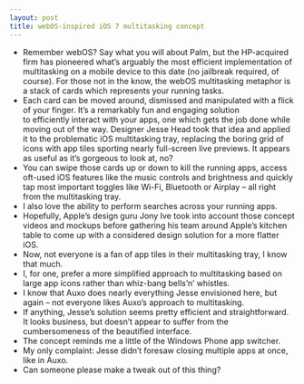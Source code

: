 ```yaml
---
layout: post
title: webOS-inspired iOS 7 multitasking concept
---
```

* Remember webOS? Say what you will about Palm, but the HP-acquired firm has pioneered what’s arguably the most efficient implementation of multitasking on a mobile device to this date (no jailbreak required, of course). For those not in the know, the webOS multitasking metaphor is a stack of cards which represents your running tasks.
* Each card can be moved around, dismissed and manipulated with a flick of your finger. It’s a remarkably fun and engaging solution to efficiently interact with your apps, one which gets the job done while moving out of the way. Designer Jesse Head took that idea and applied it to the problematic iOS multitasking tray, replacing the boring grid of icons with app tiles sporting nearly full-screen live previews. It appears as useful as it’s gorgeous to look at, no?
* You can swipe those cards up or down to kill the running apps, access oft-used iOS features like the music controls and brightness and quickly tap most important toggles like Wi-Fi, Bluetooth or Airplay – all right from the multitasking tray.
* I also love the ability to perform searches across your running apps.
* Hopefully, Apple’s design guru Jony Ive took into account those concept videos and mockups before gathering his team around Apple’s kitchen table to come up with a considered design solution for a more flatter iOS.
* Now, not everyone is a fan of app tiles in their multitasking tray, I know that much.
* I, for one, prefer a more simplified approach to multitasking based on large app icons rather than whiz-bang bells’n’ whistles.
* I know that Auxo does nearly everything Jesse envisioned here, but again – not everyone likes Auxo’s approach to multitasking.
* If anything, Jesse’s solution seems pretty efficient and straightforward. It looks business, but doesn’t appear to suffer from the cumbersomeness of the beautified interface.
* The concept reminds me a little of the Windows Phone app switcher.
* My only complaint: Jesse didn’t foresaw closing multiple apps at once, like in Auxo.
* Can someone please make a tweak out of this thing?

